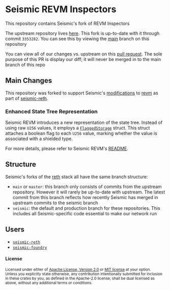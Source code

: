 # Seismic REVM Inspectors

This repository contains Seismic's fork of REVM Inspectors

The upstream repository lives [here](https://github.com/paradigmxyz/revm-inspectors). This fork is up-to-date with it through commit `3353282`. You can see this by viewing the [main](https://github.com/SeismicSystems/seismic-revm-inspectors/tree/main) branch on this repository

You can view all of our changes vs. upstream on this [pull request](https://github.com/SeismicSystems/seismic-revm-inspectors/pull/1). The sole purpose of this PR is display our diff; it will never be merged in to the main branch of this repo

## Main Changes

This repository was forked to support Seismic's [modifications](https://github.com/SeismicSystems/seismic-revm) to [revm](https://github.com/bluealloy/revm) as part of [seismic-reth](https://github.com/SeismicSystems/seismic-reth).

### Enhanced State Tree Representation

Seismic REVM introduces a new representation of the state tree. Instead of using raw `U256` values, it employs a [`FlaggedStorage`](https://github.com/SeismicSystems/seismic-revm/blob/39b4dea21beda3d9a693023f69c2f6b8a940d29e/crates/primitives/src/state.rs#L174) struct. This struct attaches a boolean flag to each `U256` value, marking whether the value is associated with a shielded type.

For more details, please refer to Seismic REVM's [README](https://github.com/SeismicSystems/seismic-revm/blob/seismic/README.md#flagged-storage).

## Structure

Seismic's forks of the [reth](https://github.com/paradigmxyz/reth) stack all have the same branch structure:
- `main` or `master`: this branch only consists of commits from the upstream repository. However it will rarely be up-to-date with upstream. The latest commit from this branch reflects how recently Seismic has merged in upstream commits to the seismic branch
- `seismic`: the default and production branch for these repositories. This includes all Seismic-specific code essential to make our network run

## Users

* [`seismic-reth`]
* [`seismic-foundry`]

[`seismic-reth`]: https://github.com/SeismicSystems/seismic-reth/
[`seismic-foundry`]: https://github.com/SeismicSystems/seismic-foundry/

#### License

<sup>
Licensed under either of <a href="LICENSE-APACHE">Apache License, Version
2.0</a> or <a href="LICENSE-MIT">MIT license</a> at your option.
</sup>

<br>

<sub>
Unless you explicitly state otherwise, any contribution intentionally submitted
for inclusion in these crates by you, as defined in the Apache-2.0 license,
shall be dual licensed as above, without any additional terms or conditions.
</sub>

